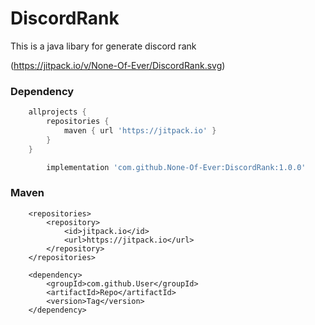 # DiscordRank
This is a java libary for generate discord rank 

(https://jitpack.io/v/None-Of-Ever/DiscordRank.svg)

### Dependency
```gradle
	allprojects {
		repositories {
			maven { url 'https://jitpack.io' }
		}
	}
```

```gradle
		implementation 'com.github.None-Of-Ever:DiscordRank:1.0.0'
```


### Maven

```
	<repositories>
		<repository>
		    <id>jitpack.io</id>
		    <url>https://jitpack.io</url>
		</repository>
	</repositories>
```

```
	<dependency>
	    <groupId>com.github.User</groupId>
	    <artifactId>Repo</artifactId>
	    <version>Tag</version>
	</dependency>
```

